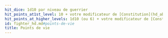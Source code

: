 ```yaml
---
hit_dice: 1d10 par niveau de guerrier
hit_points_at1st_level: 10 + votre modificateur de [Constitution](hd_abilities_constitution.md)
hit_points_at_higher_levels: 1d10 (ou 6) + votre modificateur de [Constitution](hd_abilities_constitution.md) par niveau de guerrier après le niveau 1
id: fighter_hd.md#points-de-vie
title: Points de vie
---
```


